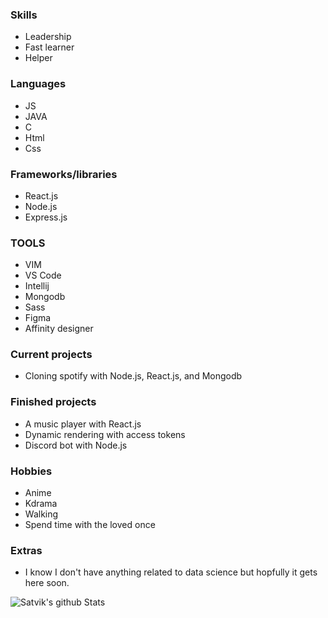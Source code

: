 

### Skills ###

- Leadership
- Fast learner
- Helper

### Languages ###

- JS
- JAVA
- C
- Html
- Css


### Frameworks/libraries ###

- React.js
- Node.js
- Express.js



### TOOLS ###

- VIM
- VS Code
- Intellij
- Mongodb
- Sass
- Figma
- Affinity designer 


### Current projects ###

- Cloning spotify with Node.js, React.js, and Mongodb


### Finished projects ###

- A music player with React.js
- Dynamic rendering with access tokens
- Discord bot with Node.js


### Hobbies ###

- Anime
- Kdrama
- Walking 
- Spend time with the loved once


### Extras ###

- I know I don't have anything related to data science but hopfully it gets here soon.



![Satvik's github Stats](https://github-readme-stats.vercel.app/api?username=satvik-1203&theme=tokyonight)





